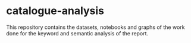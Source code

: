 # catalogue-analysis
This repository contains the datasets, notebooks and graphs of the work done for the keyword and semantic analysis of the report.
